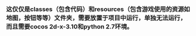 ### 这仅仅是classes（包含代码）和resources（包含游戏使用的资源如地图，按钮等等）文件夹，需要放置于项目中运行，单独无法运行，而且需要cocos 2d-x-3.10和python 2.7环境。

